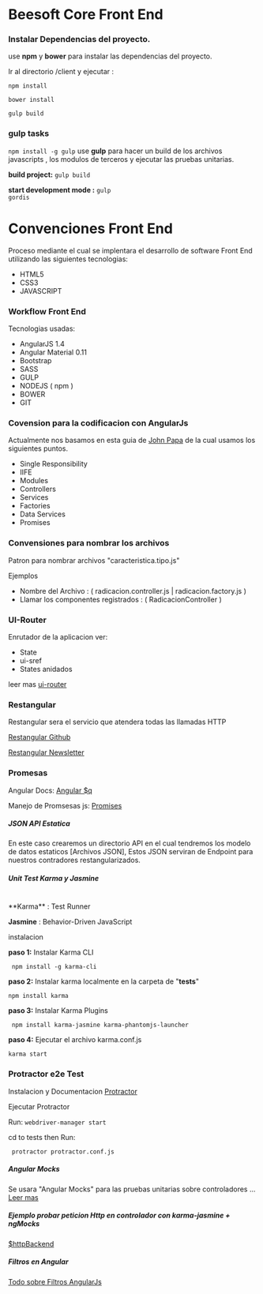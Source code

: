 # Beesoft Core Front End

### Instalar Dependencias del proyecto.
use **npm** y **bower** para instalar las dependencias del proyecto.

Ir al directorio /client y ejecutar :

<code>npm install</code>

<code>bower install </code>

<code>gulp build</code>

### gulp tasks

`npm install -g gulp`
use **gulp**  para hacer un build de los archivos javascripts , los modulos de terceros y ejecutar las pruebas unitarias.

**build project:** <code>gulp build</code>

**start development mode :** <code>gulp gordis</code>


# Convenciones Front End

Proceso mediante el cual se implentara el desarrollo de software Front End  utilizando las siguientes tecnologias:
- HTML5
- CSS3
- JAVASCRIPT


### Workflow Front End

Tecnologias usadas:

  - AngularJS 1.4
  - Angular Material 0.11
  - Bootstrap
  - SASS
  - GULP
  - NODEJS ( npm )
  - BOWER
  - GIT


### Covension para la codificacion con AngularJs

Actualmente nos basamos en esta guia de [John Papa] de la cual usamos los siguientes puntos.

- Single Responsibility
- IIFE
- Modules
- Controllers
- Services
- Factories
- Data Services
- Promises

### Convensiones para nombrar los archivos

Patron para nombrar archivos "caracteristica.tipo.js"

Ejemplos
 - Nombre del Archivo : ( radicacion.controller.js | radicacion.factory.js )
 - Llamar los componentes registrados : ( RadicacionController )


### UI-Router
Enrutador de la aplicacion
ver:
 - State
 - ui-sref
 - States anidados

leer mas [ui-router]


### Restangular
Restangular sera el servicio que atendera todas las llamadas HTTP

[Restangular Github]

[Restangular Newsletter]

###  Promesas

Angular Docs:  [Angular $q]

Manejo de Promsesas js: [Promises]

##### JSON API Estatica

En este caso crearemos un directorio API en el cual tendremos los modelo de datos estaticos [Archivos JSON], Estos JSON serviran de Endpoint para nuestros contradores restangularizados.

##### Unit Test Karma y Jasmine
<br/>
**Karma** : Test Runner

**Jasmine** : Behavior-Driven JavaScript

instalacion

**paso 1:** Instalar Karma CLI

<code> npm install -g karma-cli </code>

**paso 2:**  Instalar karma localmente en la carpeta de "**tests**"

<code>npm install karma</code>

**paso 3:** Instalar Karma Plugins

<code> npm install karma-jasmine karma-phantomjs-launcher</code>

**paso 4:** Ejecutar el archivo karma.conf.js

<code>karma start</code>

### Protractor e2e Test

Instalacion y Documentacion [Protractor]


Ejecutar Protractor


Run: <code>webdriver-manager start</code>



cd to tests then Run:

<code> protractor protractor.conf.js </code>




##### Angular Mocks
Se usara "Angular Mocks" para las pruebas unitarias sobre controladores ... [Leer mas]
##### Ejemplo probar peticion Http en  controlador con karma-jasmine + ngMocks
[$httpBackend]

##### Filtros en Angular
[Todo sobre Filtros AngularJs]

[$http angular]:https://docs.angularjs.org/api/ng/service/$http
[John Papa]:https://github.com/johnpapa/angular-styleguide
[Leer mas]:https://docs.angularjs.org/guide/unit-testing
[Todo sobre Filtros AngularJs]:http://toddmotto.com/everything-about-custom-filters-in-angular-js/
[Restangular Github]:https://github.com/mgonto/restangular
[Restangular Newsletter]: http://www.ng-newsletter.com/posts/restangular.html
[$httpBackend]:https://code.angularjs.org/1.3.15/docs/api/ngMock/service/$httpBackend
[Promises]:http://pouchdb.com/2015/05/18/we-have-a-problem-with-promises.html
[Angular $q]:https://docs.angularjs.org/api/ng/service/$q
[ui-router]: https://github.com/angular-ui/ui-router
[Protractor]: http://angular.github.io/protractor/#/
